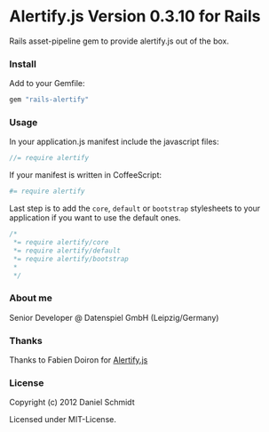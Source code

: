 # Alertify.js Version 0.3.10 for Rails

Rails asset-pipeline gem to provide alertify.js out of the box.

### Install

Add to your Gemfile:

```ruby
gem "rails-alertify"
```

### Usage

In your application.js manifest include the javascript files:

```js
//= require alertify
```

If your manifest is written in CoffeeScript:

```coffeescript
#= require alertify
```

Last step is to add the <code>core</code>, <code>default</code> or <code>bootstrap</code> stylesheets to your application if you want to use the default ones.

```css
/*
 *= require alertify/core
 *= require alertify/default
 *= require alertify/bootstrap
 *
 */
```

### About me

Senior Developer @ Datenspiel GmbH (Leipzig/Germany)

### Thanks

Thanks to Fabien Doiron for [Alertify.js](https://github.com/fabien-d/alertify.js)

### License

Copyright (c) 2012 Daniel Schmidt

Licensed under MIT-License.
